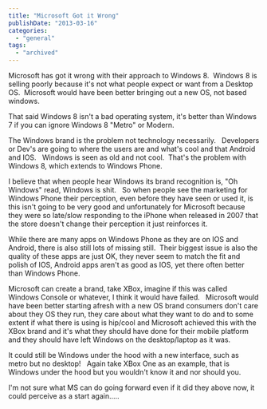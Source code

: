 ```yaml
---
title: "Microsoft Got it Wrong"
publishDate: "2013-03-16"
categories: 
  - "general"
tags:
  - "archived"
---
```


Microsoft has got it wrong with their approach to Windows 8.  Windows 8 is selling poorly because it's not what people expect or want from a Desktop OS.  Microsoft would have been better bringing out a new OS, not based windows.

That said Windows 8 isn't a bad operating system, it's better than Windows 7 if you can ignore Windows 8 "Metro" or Modern.

The Windows brand is the problem not technology necessarily.   Developers or Dev's are going to where the users are and what's cool and that Android and IOS.   Windows is seen as old and not cool.  That's the problem with Windows 8, which extends to Windows Phone.

I believe that when people hear Windows its brand recognition is, "Oh Windows" read, Windows is shit.   So when people see the marketing for Windows Phone their perception, even before they have seen or used it, is this isn't going to be very good and unfortunately for Microsoft because they were so late/slow responding to the iPhone when released in 2007 that the store doesn't change their perception it just reinforces it.

While there are many apps on Windows Phone as they are on IOS and Android, there is also still lots of missing still.  Their biggest issue is also the quality of these apps are just OK, they never seem to match the fit and polish of IOS, Android apps aren't as good as IOS, yet there often better than Windows Phone.

Microsoft can create a brand, take XBox, imagine if this was called Windows Console or whatever, I think it would have failed.   Microsoft would have been better starting afresh with a new OS brand consumers don't care about they OS they run, they care about what they want to do and to some extent if what there is using is hip/cool and Microsoft achieved this with the XBox brand and it's what they should have done for their mobile platform and they should have left Windows on the desktop/laptop as it was.

It could still be Windows under the hood with a new interface, such as metro but no desktop!   Again take XBox One as an example, that is Windows under the hood but you wouldn't know it and nor should you.

I'm not sure what MS can do going forward even if it did they above now, it could perceive as a start again.....
